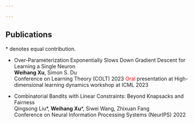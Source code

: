 ```yaml
---

---
```


## Publications

\* denotes equal contribution.

- Over-Parameterization Exponentially Slows Down Gradient Descent for Learning a Single Neuron  
  **Weihang Xu**, Simon S. Du  
  Conference on Learning Theory (COLT) 2023
  <span style="color:red">Oral</span> presentation at High-dimensional learning dynamics workshop at ICML 2023

- Combinatorial Bandits with Linear Constraints: Beyond Knapsacks and Fairness  
  Qingsong Liu\*, **Weihang Xu**\*, Siwei Wang, Zhixuan Fang  
  Conference on Neural Information Processing Systems (NeurIPS) 2022
  